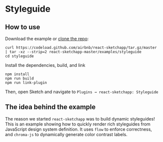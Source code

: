 # Styleguide

## How to use
Download the example or [clone the repo](http://github.com/airbnb/react-sketchapp):
```
curl https://codeload.github.com/airbnb/react-sketchapp/tar.gz/master | tar -xz --strip=2 react-sketchapp-master/examples/styleguide
cd styleguide
```

Install the dependencies, build, and link
```
npm install
npm run build
npm run link-plugin
```

Then, open Sketch and navigate to `Plugins → react-sketchapp: Styleguide`

## The idea behind the example

The reason we started `react-sketchapp` was to build dynamic styleguides! This is an example showing how to quickly render rich styleguides from JavaScript design system definition. It uses `flow` to enforce correctness, and `chroma-js` to dynamically generate color contrast labels.
